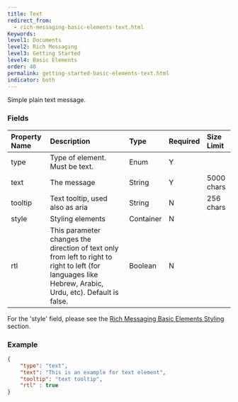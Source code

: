 ```yaml
---
title: Text
redirect_from:
  - rich-messaging-basic-elements-text.html
Keywords:
level1: Documents
level2: Rich Messaging
level3: Getting Started
level4: Basic Elements
order: 40
permalink: getting-started-basic-elements-text.html
indicator: both
---
```


Simple plain text message.

### Fields

| Property Name | Description | Type | Required | Size Limit |
| :--- | :--- | :--- | :--- | :--- |
| type | Type of element. Must be text. | Enum | Y | |
| text | The message | String | Y | 5000 chars |
| tooltip | Text tooltip, used also as aria | String | N | 256 chars |
| style | Styling elements  | Container | N | |
| rtl | This parameter changes the direction of text only from left to right to right to left (for languages like Hebrew, Arabic, Urdu, etc). Default is false. | Boolean | N | |

For the 'style' field, please see the [Rich Messaging Basic Elements Styling](rich-messaging-styling.html) section.

### Example

```json
{
	"type": "text",
	"text": "This is an example for text element",
	"tooltip": "text tooltip",
	"rtl" : true
}
```
